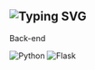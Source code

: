 ![Typing SVG](https://readme-typing-svg.herokuapp.com/?color=%3Eccff00&lines=Hi%F0%9F%91%8B+i%27m+Shash29!)
---
Back-end

![Python](https://img.shields.io/badge/python-3670A0?style=for-the-badge&logo=python&logoColor=black)
![Flask](https://img.shields.io/badge/flask-%23000.svg?style=for-the-badge&logo=flask&logoColor=white)